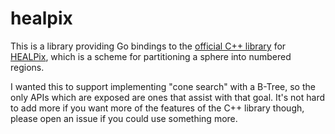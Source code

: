 # healpix

This is a library providing Go bindings to the [official C++
library](https://healpix.sourceforge.io/) for
[HEALPix](https://healpix.jpl.nasa.gov/), which is a scheme for partitioning a
sphere into numbered regions.

I wanted this to support implementing "cone search" with a B-Tree, so the only
APIs which are exposed are ones that assist with that goal. It's not hard to add
more if you want more of the features of the C++ library though, please open an
issue if you could use something more.
